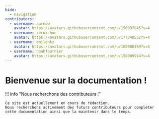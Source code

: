 ```yaml
---
hide:
  - navigation
contributors:
  - username: aarnow
    avatar: https://avatars.githubusercontent.com/u/150937845?v=4
  - username: zerox-hue
    avatar: https://avatars.githubusercontent.com/u/177349552?v=4
  - username: emilenkz
    avatar: https://avatars.githubusercontent.com/u/168008359?v=4
  - username: noahfournier
    avatar: https://avatars.githubusercontent.com/u/158089914?v=4
---
```



# Bienvenue sur la documentation !

!!! info "Nous recherchons des contributeurs !"

    Ce site est actuellement en cours de rédaction.  
    Nous recherchons activement des futurs contributeurs pour compléter cette documentation ainsi que la maintenir dans le temps.